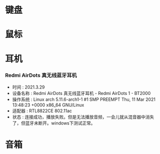 # 键盘

# 鼠标

# 耳机

### Redmi AirDots 真无线蓝牙耳机

- 时间 : 2021.3.29
- 设备名称 : Redmi AirDots 真无线蓝牙耳机 - Redmi AirDots 1 - BT2000
- 操作系统 : Linux arch 5.11.6-arch1-1 #1 SMP PREEMPT Thu, 11 Mar 2021 13:48:23 +0000 x86_64 GNU/Linux
- 适配器 : RTL8822CE 802.11ac
- 状态 : 连接成功，播放失败。但是无法播放音频，一会儿就从混音器中消失了，但蓝牙未断开。windows下测试正常。

# 音箱
